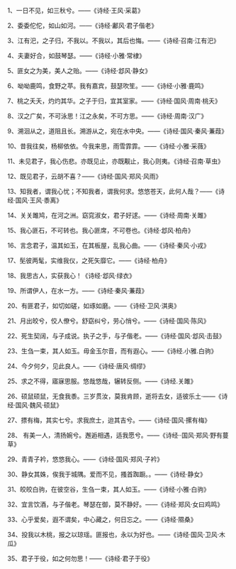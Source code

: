 1、一日不见，如三秋兮。——《诗经·王风·采葛》

2、委委佗佗，如山如河。——《诗经·鄘风·君子偕老》

3、江有汜，之子归，不我以。不我以，其后也悔。——《诗经·召南·江有汜》

4、夫妻好合，如鼓琴瑟。——《诗经·小雅·常棣》

5、匪女之为美，美人之贻。——《诗经·邶风·静女》

6、呦呦鹿鸣，食野之苹。我有嘉宾，鼓瑟吹笙。——《诗经·小雅·鹿鸣》

7、桃之夭夭，灼灼其华。之子于归，宜其室家。——《诗经·国风·周南·桃夭》

8、汉之广矣，不可泳思！江之永矣，不可方思。——《诗经·周南·汉广》

9、溯洄从之，道阻且长。溯游从之，宛在水中央。——《诗经·国风·秦风·蒹葭》

10、昔我往矣，杨柳依依。今我来思，雨雪霏霏。——《诗经·小雅·采薇》

11、未见君子，我心伤悲。亦既见止，亦既觏止，我心则夷。《诗经·召南·草虫》

12、既见君子，云胡不喜？——《诗经·国风·郑风·风雨》

13、知我者，谓我心忧；不知我者，谓我何求。悠悠苍天，此何人哉？——《诗经·国风·王风·黍离》

14、关关雎鸠，在河之洲。窈窕淑女，君子好逑。——《诗经·周南·关雎》

15、我心匪石，不可转也。我心匪席，不可卷也。《诗经·邶风·柏舟》

16、言念君子，温其如玉，在其板屋，乱我心曲。——《诗经·秦风·小戎》

17、髧彼两髦，实维我仪，之死矢靡它。——《诗经·柏舟》

18、我思古人，实获我心！《诗经·邶风·绿衣》

19、所谓伊人，在水一方。——《诗经·秦风·蒹葭》

20、有匪君子，如切如磋，如琢如磨。——《诗经·卫风·淇奥》

21、月出皎兮，佼人僚兮。舒窈纠兮，劳心悄兮。——《诗经·国风·陈风》

22、死生契阔，与子成说。执子之手，与子偕老。——《诗经·国风·邶风·击鼓》

23、生刍一束，其人如玉。毋金玉尔音，而有遐心。——《诗经.小雅.白驹》

24、今夕何夕，见此良人。——《诗经·唐风·绸缪》

25、求之不得，寤寐思服。悠哉悠哉，辗转反侧。——《诗经.关雎》

26、硕鼠硕鼠，无食我黍。三岁贯汝，莫我肯顾，逝将去女，适彼乐土·——《诗经·国风·魏风·硕鼠》

27、摽有梅，其实七兮。求我庶士，迨其吉兮。——《诗经·国风·摞有梅》

28、 有美一人，清扬婉兮。邂逅相遇，适我愿兮。——《诗经··国风·郑风·野有蔓草》

29、青青子衿，悠悠我心。——《诗经·国风·郑风·子衿》

30、静女其姝，俟我于城隅。爱而不见，搔首踟蹰。。——《诗经·静女》

31、皎皎白驹，在彼空谷，生刍一束，其人如玉。——《诗经·小雅·白驹》

32、宜言饮酒，与子偕老。琴瑟在御，莫不静好。——《诗经·郑风·女曰鸡鸣》

33、心乎爱矣，遐不谓矣，中心藏之，何日忘之。——《诗经·隰桑》

34、投我以木桃，报之以琼瑶。匪报也，永以为好也。——《诗经·国风·卫风·木瓜》

35、君子于役，如之何勿思！——《诗经·君子于役》
